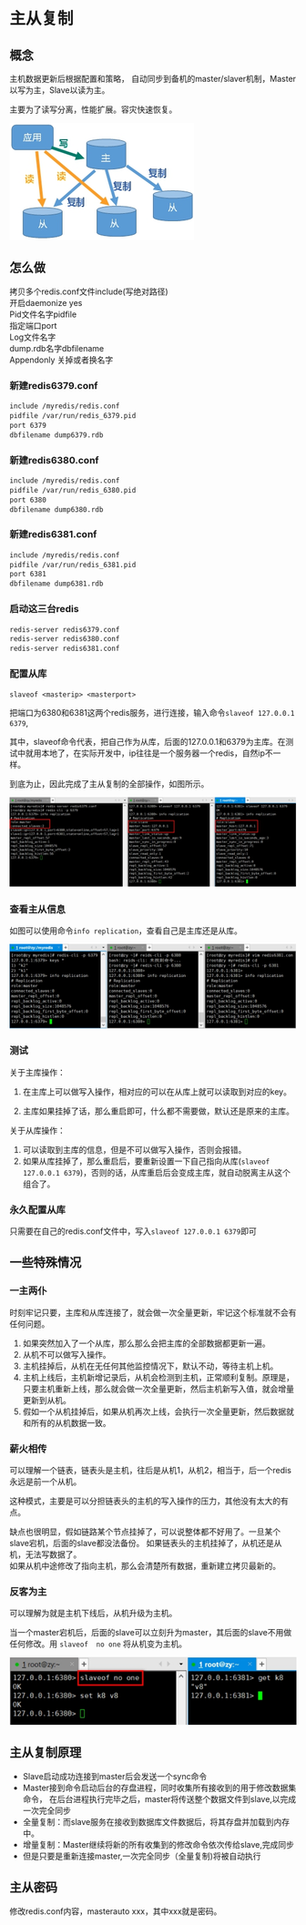 # 主从复制

## 概念

主机数据更新后根据配置和策略， 自动同步到备机的master/slaver机制，Master以写为主，Slave以读为主。

主要为了读写分离，性能扩展。容灾快速恢复。

![主从复制图解原理][1]

## 怎么做

拷贝多个redis.conf文件include(写绝对路径)  
开启daemonize yes  
Pid文件名字pidfile  
指定端口port  
Log文件名字  
dump.rdb名字dbfilename   
Appendonly 关掉或者换名字    

### 新建redis6379.conf
```bash 
include /myredis/redis.conf
pidfile /var/run/redis_6379.pid
port 6379
dbfilename dump6379.rdb
```

### 新建redis6380.conf

```bash 
include /myredis/redis.conf
pidfile /var/run/redis_6380.pid
port 6380
dbfilename dump6380.rdb
```
### 新建redis6381.conf

```bash 
include /myredis/redis.conf
pidfile /var/run/redis_6381.pid
port 6381
dbfilename dump6381.rdb
```

### 启动这三台redis
```bash 
redis-server redis6379.conf
redis-server redis6380.conf
redis-server redis6381.conf
```

### 配置从库

`slaveof <masterip> <masterport>`

把端口为6380和6381这两个redis服务，进行连接，输入命令`slaveof 127.0.0.1 6379`,

其中，slaveof命令代表，把自己作为从库，后面的127.0.0.1和6379为主库。在测试中就用本地了，在实际开发中，ip往往是一个服务器一个redis，自然ip不一样。

到底为止，因此完成了主从复制的全部操作，如图所示。

![主从配置具体操作][2]

### 查看主从信息

如图可以使用命令`info replication`，查看自己是主库还是从库。

![主从配置具体信息][3]

### 测试

关于主库操作：

1. 在主库上可以做写入操作，相对应的可以在从库上就可以读取到对应的key。

2. 主库如果挂掉了话，那么重启即可，什么都不需要做，默认还是原来的主库。

关于从库操作：

1. 可以读取到主库的信息，但是不可以做写入操作，否则会报错。
2. 如果从库挂掉了，那么重启后，要重新设置一下自己指向从库(`slaveof 127.0.0.1 6379`)，否则的话，从库重启后会变成主库，就自动脱离主从这个组合了。

### 永久配置从库

只需要在自己的redis.conf文件中，写入`slaveof 127.0.0.1 6379`即可


## 一些特殊情况

### 一主两仆

时刻牢记只要，主库和从库连接了，就会做一次全量更新，牢记这个标准就不会有任何问题。

1. 如果突然加入了一个从库，那么那么会把主库的全部数据都更新一遍。
2. 从机不可以做写入操作。
3. 主机挂掉后，从机在无任何其他监控情况下，默认不动，等待主机上机。
4. 主机上线后，主机新增记录后，从机会检测到主机，正常顺利复制。原理是，只要主机重新上线，那么就会做一次全量更新，然后主机新写入值，就会增量更新到从机。
5. 假如一个从机挂掉后，如果从机再次上线，会执行一次全量更新，然后数据就和所有的从机数据一致。

### 薪火相传

可以理解一个链表，链表头是主机，往后是从机1，从机2，相当于，后一个redis永远是前一个从机。

这种模式，主要是可以分担链表头的主机的写入操作的压力，其他没有太大的有点。

缺点也很明显，假如链路某个节点挂掉了，可以说整体都不好用了。一旦某个slave宕机，后面的slave都没法备份。
如果链表头的主机挂掉了，从机还是从机，无法写数据了。  
如果从机中途修改了指向主机，那么会清楚所有数据，重新建立拷贝最新的。  

### 反客为主

可以理解为就是主机下线后，从机升级为主机。

当一个master宕机后，后面的slave可以立刻升为master，其后面的slave不用做任何修改。用 `slaveof  no one`  将从机变为主机。

![反客为主实例][4]

## 主从复制原理

- Slave启动成功连接到master后会发送一个sync命令
- Master接到命令启动后台的存盘进程，同时收集所有接收到的用于修改数据集命令， 在后台进程执行完毕之后，master将传送整个数据文件到slave,以完成一次完全同步
- 全量复制：而slave服务在接收到数据库文件数据后，将其存盘并加载到内存中。
- 增量复制：Master继续将新的所有收集到的修改命令依次传给slave,完成同步
- 但是只要是重新连接master,一次完全同步（全量复制)将被自动执行

## 主从密码

修改redis.conf内容，masterauto xxx，其中xxx就是密码。

[1]: /images/redis/mslave01.png
[2]: /images/redis/mslave02.png
[3]: /images/redis/mslave03.png
[4]: /images/redis/mslave04.png
